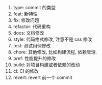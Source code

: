 1. type: commit 的类型
2. feat: 新特性
3. fix: 修改问题
4. refactor: 代码重构
5. docs: 文档修改
6. style: 代码格式修改, 注意不是 css 修改
7. test: 测试用例修改
8. chore: 其他修改, 比如构建流程, 依赖管理.
9. pref: 性能提升的修改
10. build: 对项目构建或者依赖的改动
11. ci: CI 的修改
12. revert: revert 前一个 commit